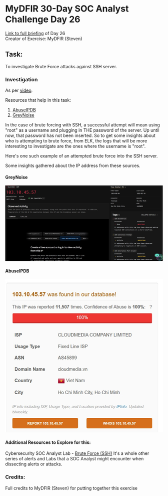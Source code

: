 # MyDFIR 30-Day SOC Analyst Challenge Day 26
[Link to full briefing](https://www.youtube.com/watch?v=sXQ1hsAFX7U) of Day 26 </br>
Creator of Exercise: MyDFIR (Steven)

## Task:
To investigate Brute Force attacks against SSH server. 

### Investigation
As per [video](https://www.youtube.com/watch?v=sXQ1hsAFX7U). 

Resources that help in this task:
1. [AbuseIPDB](https://www.abuseipdb.com/)
2. [GreyNoise](https://viz.greynoise.io/)

In the case of brute forcing with SSH, a successful attempt will mean using "root" as a username and plugging in THE password of the server. 
Up until now, that password has not been inserted. So to get some insights about who is attempting to brute force, from ELK, the logs that will be 
more interesting to investigate are the ones where the username is "root". 

Here's one such example of an attempted brute force into the SSH server.

Some insights gathered about the IP address from these sources. 

#### GreyNoise
![image](ssh_IP_greynoise.jpg)


#### AbuseIPDB
![image](One_example_of_IP.jpg)

#### Additional Resources to Explore for this:
Cybersecurity SOC Analyst Lab - [Brute Force (SSH)](https://youtu.be/8sJCzoCGexE?si=qvI-Y46snxi0MAH_)
It's a whole other series of alerts and Labs that a SOC Analyst might encounter when dissecting alerts or attacks. 


### Credits:
Full credits to MyDFIR (Steven) for putting together this exercise
















